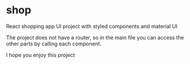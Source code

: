 
# shop

React shopping app UI project with styled components and material UI

The project does not have a router, so in the main file you can access the other parts by calling each component.


I hope you enjoy this project
